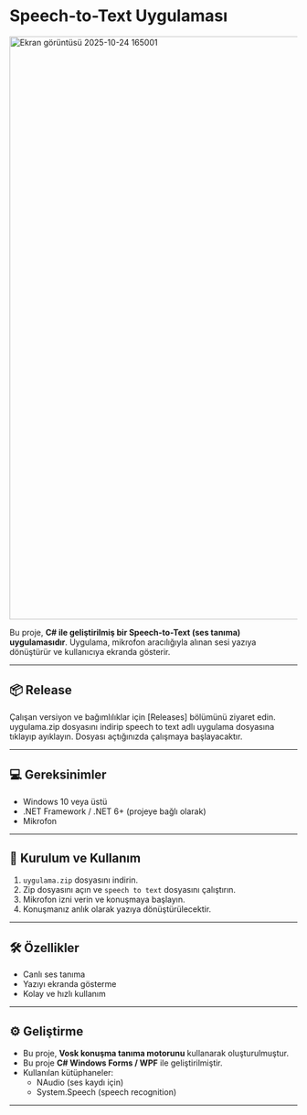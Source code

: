 # Speech-to-Text Uygulaması
<img width="1919" height="1020" alt="Ekran görüntüsü 2025-10-24 165001" src="https://github.com/user-attachments/assets/f1898dfe-6c2f-43f8-b2bf-8121e0b103db" />


Bu proje, **C# ile geliştirilmiş bir Speech-to-Text (ses tanıma) uygulamasıdır**.
Uygulama, mikrofon aracılığıyla alınan sesi yazıya dönüştürür ve kullanıcıya ekranda gösterir.

---

## 📦 Release

Çalışan versiyon ve bağımlılıklar için [Releases] bölümünü ziyaret edin.
uygulama.zip dosyasını indirip speech to text adlı uygulama dosyasına tıklayıp ayıklayın. Dosyası açtığınızda çalışmaya başlayacaktır.

---

## 💻 Gereksinimler

- Windows 10 veya üstü
- .NET Framework / .NET 6+ (projeye bağlı olarak)
- Mikrofon

---

## 🚀 Kurulum ve Kullanım

1. `uygulama.zip` dosyasını indirin.
2. Zip dosyasını açın ve `speech to text` dosyasını çalıştırın.
3. Mikrofon izni verin ve konuşmaya başlayın.
4. Konuşmanız anlık olarak yazıya dönüştürülecektir.

---

## 🛠 Özellikler

- Canlı ses tanıma
- Yazıyı ekranda gösterme
- Kolay ve hızlı kullanım

---

## ⚙️ Geliştirme

- Bu proje, **Vosk konuşma tanıma motorunu** kullanarak oluşturulmuştur.
- Bu proje **C# Windows Forms / WPF** ile geliştirilmiştir.
- Kullanılan kütüphaneler:
  - NAudio (ses kaydı için)
  - System.Speech (speech recognition)

---

